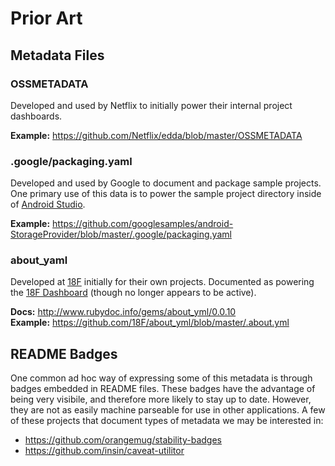 # Prior Art

## Metadata Files

### OSSMETADATA

Developed and used by Netflix to initially power their internal project dashboards.

**Example:** <https://github.com/Netflix/edda/blob/master/OSSMETADATA>

### .google/packaging.yaml

Developed and used by Google to document and package sample projects.  One
primary use of this data is to power the sample project directory inside of
[Android Studio](https://developer.android.com/studio/).

**Example:** <https://github.com/googlesamples/android-StorageProvider/blob/master/.google/packaging.yaml>

### about_yaml

Developed at [18F](https://18f.gsa.gov) initially for their own projects.
Documented as powering the [18F Dashboard](https://18f.gsa.gov/dashboard)
(though no longer appears to be active).

**Docs:** <http://www.rubydoc.info/gems/about_yml/0.0.10>  
**Example:** <https://github.com/18F/about_yml/blob/master/.about.yml>

## README Badges

One common ad hoc way of expressing some of this metadata is through badges
embedded in README files.  These badges have the advantage of being very
visibile, and therefore more likely to stay up to date.  However, they are not
as easily machine parseable for use in other applications.  A few of these
projects that document types of metadata we may be interested in:

 - <https://github.com/orangemug/stability-badges>
 - <https://github.com/insin/caveat-utilitor>
